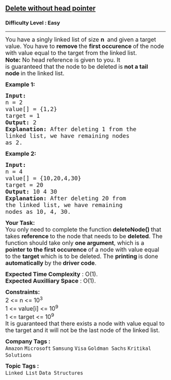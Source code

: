 <h2><a href="https://www.geeksforgeeks.org/problems/delete-without-head-pointer/1">Delete without head pointer</a></h2><h3>Difficulty Level : Easy</h3><hr><div class="problems_problem_content__Xm_eO"><p><span style="font-size: 18px;">You have a singly linked list of size <strong>n&nbsp;</strong> and given a target value. You have to <strong>remove </strong>the <strong>first occurence </strong>of the node with value equal to the target from the linked list.</span><span style="color: #273239; font-family: Nunito, sans-serif;"><span style="font-size: 18px; letter-spacing: 0.162px;"><br></span></span><span style="font-size: 18px;"><strong>Note:</strong> No head reference is given to you. It is&nbsp;guaranteed&nbsp;that the node to be deleted is<strong>&nbsp;not a tail node&nbsp;</strong>in the linked list.</span></p>
<p><span style="font-size: 18px;"><strong>Example 1:</strong></span></p>
<pre><span style="font-size: 18px;"><strong>Input:
</strong>n = 2
value[] = {1,2}
target = 1
<strong>Output: </strong>2<strong>
Explanation: </strong>After deleting 1 from the
linked list, we have remaining nodes
as 2.</span>
</pre>
<p><span style="font-size: 18px;"><strong>Example 2:</strong></span></p>
<pre><span style="font-size: 18px;"><strong>Input:
</strong>n = 4
value[] = {10,20,4,30}
target = 20
<strong>Output: </strong>10 4 30<strong>
Explanation: </strong>After deleting 20 from
the linked list, we have remaining
nodes as 10, 4, 30.</span></pre>
<p><span style="font-size: 18px;"><strong>Your Task:</strong><br>You only need to complete the function<strong> deleteNode() </strong>that takes <strong>reference </strong>to the node that needs to be <strong>deleted</strong>. The function should take only <strong>one argument</strong>, which is a <strong>pointer to the first occurence </strong>of a node with value equal to the <strong>target </strong>which is to be deleted. The <strong>printing </strong>is done <strong>automatically </strong>by the<strong> driver code</strong>.</span></p>
<p><span style="font-size: 18px;"><strong>Expected Time Complexity</strong> : O(1).<br><strong>Expected Auxilliary Space</strong> : O(1).</span></p>
<p><span style="font-size: 18px;"><strong>Constraints:</strong><br>2 &lt;= n &lt;= 10<sup>3&nbsp;</sup>&nbsp;<br>1 &lt;= value[i] &lt;= 10<sup>9</sup> <br>1 &lt;= target &lt;= 10<sup>9<br></sup>It is guaranteed that there exists a node with value equal to the target and it will not be the last node of the linked list.</span></p></div><p><span style=font-size:18px><strong>Company Tags : </strong><br><code>Amazon</code>&nbsp;<code>Microsoft</code>&nbsp;<code>Samsung</code>&nbsp;<code>Visa</code>&nbsp;<code>Goldman Sachs</code>&nbsp;<code>Kritikal Solutions</code>&nbsp;<br><p><span style=font-size:18px><strong>Topic Tags : </strong><br><code>Linked List</code>&nbsp;<code>Data Structures</code>&nbsp;